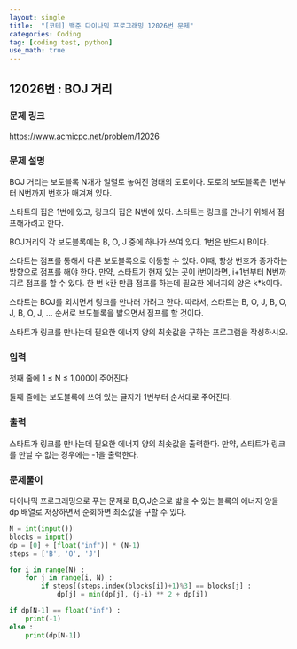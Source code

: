 ```yaml
---
layout: single
title:  "[코테] 백준 다이나믹 프로그래밍 12026번 문제"
categories: Coding
tag: [coding test, python]
use_math: true
---
```


## 12026번 : BOJ 거리
### 문제 링크
<https://www.acmicpc.net/problem/12026>

### 문제 설명
BOJ 거리는 보도블록 N개가 일렬로 놓여진 형태의 도로이다. 도로의 보도블록은 1번부터 N번까지 번호가 매겨져 있다.

스타트의 집은 1번에 있고, 링크의 집은 N번에 있다. 스타트는 링크를 만나기 위해서 점프해가려고 한다.

BOJ거리의 각 보도블록에는 B, O, J 중에 하나가 쓰여 있다. 1번은 반드시 B이다.

스타트는 점프를 통해서 다른 보도블록으로 이동할 수 있다. 이때, 항상 번호가 증가하는 방향으로 점프를 해야 한다. 만약, 스타트가 현재 있는 곳이 i번이라면, i+1번부터 N번까지로 점프를 할 수 있다. 한 번 k칸 만큼 점프를 하는데 필요한 에너지의 양은 k*k이다.

스타트는 BOJ를 외치면서 링크를 만나러 가려고 한다. 따라서, 스타트는 B, O, J, B, O, J, B, O, J, ... 순서로 보도블록을 밟으면서 점프를 할 것이다.

스타트가 링크를 만나는데 필요한 에너지 양의 최솟값을 구하는 프로그램을 작성하시오.

### 입력
첫째 줄에 1 ≤ N ≤ 1,000이 주어진다.

둘째 줄에는 보도블록에 쓰여 있는 글자가 1번부터 순서대로 주어진다.

### 출력
스타트가 링크를 만나는데 필요한 에너지 양의 최솟값을 출력한다. 만약, 스타트가 링크를 만날 수 없는 경우에는 -1을 출력한다.

### 문제풀이
다이나믹 프로그래밍으로 푸는 문제로 B,O,J순으로 밟을 수 있는 블록의 에너지 양을 dp 배열로 저장하면서 순회하면 최소값을 구할 수 있다.

```python
N = int(input())
blocks = input()
dp = [0] + [float("inf")] * (N-1)
steps = ['B', 'O', 'J']

for i in range(N) :
    for j in range(i, N) :
        if steps[(steps.index(blocks[i])+1)%3] == blocks[j] :
            dp[j] = min(dp[j], (j-i) ** 2 + dp[i])

if dp[N-1] == float("inf") :
    print(-1)
else :
    print(dp[N-1])
```
